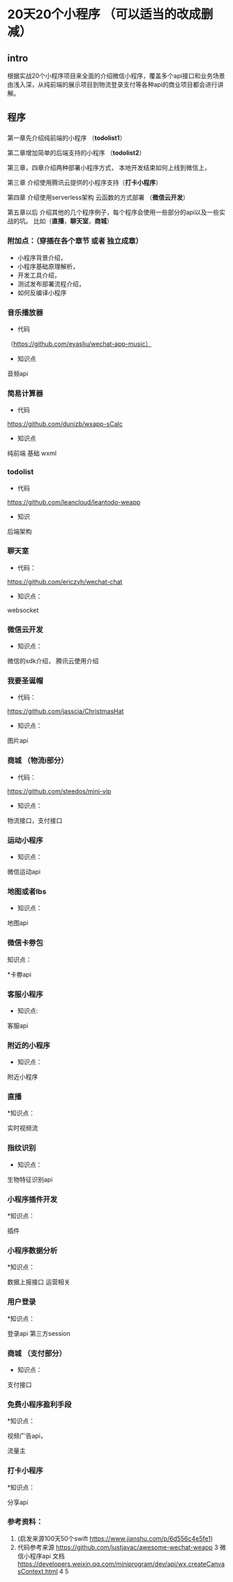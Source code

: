 # 20天20个小程序 （可以适当的改成删减）
## intro
根据实战20个小程序项目来全面的介绍微信小程序，覆盖多个api接口和业务场景
由浅入深，从纯前端的展示项目到物流登录支付等各种api的商业项目都会进行讲解。


## 程序


### 
第一章先介绍纯前端的小程序  （**todolist1**）

第二章增加简单的后端支持的小程序 （**todolist2**）

第三章，四章介绍两种部署小程序方式，  本地开发结束如何上线到微信上，

第三章 介绍使用腾讯云提供的小程序支持（**打卡小程序**）

第四章 介绍使用serverless架构 云函数的方式部署 （**微信云开发**）

第五章以后 介绍其他的几个程序例子，每个程序会使用一些部分的api以及一些实战的坑。
比如（**直播**，**聊天室**，**商城**）

### 附加点：（穿插在各个章节 或者 独立成章）
* 小程序背景介绍，
* 小程序基础原理解析， 
* 开发工具介绍，
* 测试发布部署流程介绍，
* 如何反编译小程序

###

###  音乐播放器

* 代码

（https://github.com/eyasliu/wechat-app-music）
* 知识点

 音频api
 
###  简易计算器

* 代码

 https://github.com/dunizb/wxapp-sCalc
* 知识点

纯前端 基础 wxml 

### todolist
* 代码 

https://github.com/leancloud/leantodo-weapp

* 知识

后端架构

### 聊天室
* 代码： 

 https://github.com/ericzyh/wechat-chat

* 知识点：

websocket

### 微信云开发

* 知识点：

微信的sdk介绍， 腾讯云使用介绍

###  我要圣诞帽

* 代码：

https://github.com/jasscia/ChristmasHat

* 知识点：

图片api

### 商城 （物流i部分）

* 代码： 

https://github.com/steedos/mini-vip

* 知识点：

 物流接口，支付接口
 
### 运动小程序

* 知识点：

微信运动api
###  地图或者lbs

* 知识点：

地图api 

### 微信卡劵包

知识点：

*卡劵api

### 客服小程序

* 知识点:

客服api

### 附近的小程序

* 知识点：

附近小程序

###  直播

*知识点：

实时视频流

### 指纹识别

* 知识点：

生物特征识别api

### 小程序插件开发

*知识点：

插件

### 小程序数据分析

*知识点：

数据上报接口 运营相关

### 用户登录

*知识点：

登录api 第三方session

### 商城 （支付部分）

* 知识点：

支付接口

### 免费小程序盈利手段

*知识点：

视频广告api，

流量主

### 打卡小程序

*知识点：

分享api 

### 参考资料：
1. (启发来源100天50个swift  https://www.jianshu.com/p/6d556c4e5fe1)
2. 代码参考来源 https://github.com/justjavac/awesome-wechat-weapp
3  微信小程序api 文档 https://developers.weixin.qq.com/miniprogram/dev/api/wx.createCanvasContext.html
4 
5 
